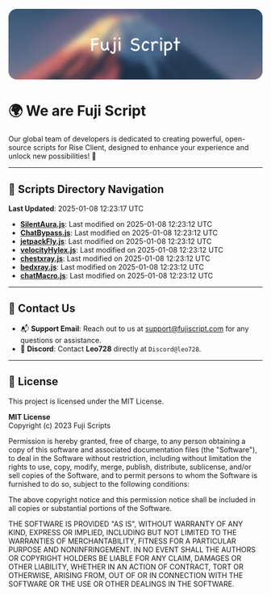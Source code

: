![Banner](.github/b.webp)

# 🌍 **We are Fuji Script**

Our global team of developers is dedicated to creating powerful, open-source scripts for Rise Client, designed to enhance your experience and unlock new possibilities! 🌟

---
<!-- SCRIPTS_NAVIGATION_START -->
## 📂 **Scripts Directory Navigation**

**Last Updated**: 2025-01-08 12:23:17 UTC

- **[SilentAura.js](scripts/SilentAura.js)**: Last modified on 2025-01-08 12:23:12 UTC
- **[ChatBypass.js](scripts/ChatBypass.js)**: Last modified on 2025-01-08 12:23:12 UTC
- **[jetpackFly.js](scripts/jetpackFly.js)**: Last modified on 2025-01-08 12:23:12 UTC
- **[velocityHylex.js](scripts/velocityHylex.js)**: Last modified on 2025-01-08 12:23:12 UTC
- **[chestxray.js](scripts/chestxray.js)**: Last modified on 2025-01-08 12:23:12 UTC
- **[bedxray.js](scripts/bedxray.js)**: Last modified on 2025-01-08 12:23:12 UTC
- **[chatMacro.js](scripts/chatMacro.js)**: Last modified on 2025-01-08 12:23:12 UTC

<!-- SCRIPTS_NAVIGATION_END -->

---

## 💬 **Contact Us**  
- 📬 **Support Email**: Reach out to us at [support@fujiscript.com](mailto:support@fujiscript.com) for any questions or assistance.  
- 💬 **Discord**: Contact **Leo728** directly at `Discord@leo728`.

---

## 📜 **License**

This project is licensed under the MIT License.  

**MIT License**  
Copyright (c) 2023 Fuji Scripts  

Permission is hereby granted, free of charge, to any person obtaining a copy of this software and associated documentation files (the "Software"), to deal in the Software without restriction, including without limitation the rights to use, copy, modify, merge, publish, distribute, sublicense, and/or sell copies of the Software, and to permit persons to whom the Software is furnished to do so, subject to the following conditions:  

The above copyright notice and this permission notice shall be included in all copies or substantial portions of the Software.  

THE SOFTWARE IS PROVIDED "AS IS", WITHOUT WARRANTY OF ANY KIND, EXPRESS OR IMPLIED, INCLUDING BUT NOT LIMITED TO THE WARRANTIES OF MERCHANTABILITY, FITNESS FOR A PARTICULAR PURPOSE AND NONINFRINGEMENT. IN NO EVENT SHALL THE AUTHORS OR COPYRIGHT HOLDERS BE LIABLE FOR ANY CLAIM, DAMAGES OR OTHER LIABILITY, WHETHER IN AN ACTION OF CONTRACT, TORT OR OTHERWISE, ARISING FROM, OUT OF OR IN CONNECTION WITH THE SOFTWARE OR THE USE OR OTHER DEALINGS IN THE SOFTWARE.  
